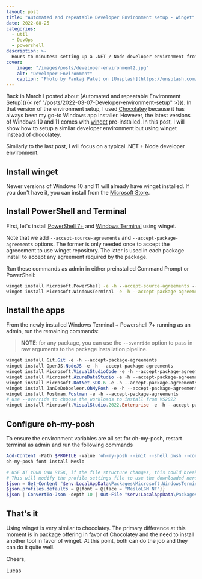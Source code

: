 ```yaml
---
layout: post
title: "Automated and repeatable Developer Environment setup - winget"
date: 2022-08-25
categories:
  - util
  - DevOps
  - powershell
description: >-
  Hours to minutes: setting up a .NET / Node developer environment from scratch using PowerShell + winget
cover:
    image: "/images/posts/developer-environment2.jpg"
    alt: "Developer Environment"
    caption: "Photo by Pankaj Patel on [Unsplash](https://unsplash.com/@pankajpatel?utm_source=unsplash&utm_medium=referral&utm_content=creditCopyText)"
---
```


Back in March I posted about [Automated and repeatable Environment Setup]({{< ref "/posts/2022-03-07-Developer-environment-setup" >}}). In that version of the environment setup, I used [Chocolatey](https://chocolatey.org/) because it has always been my go-to Windows app installer. However, the latest versions of Windows 10 and 11 comes with [winget](https://docs.microsoft.com/en-us/windows/package-manager/winget/) pre-installed. In this post, I will show how to setup a similar developer environment but using winget instead of chocolatey. 

Similarly to the last post, I will focus on a typical .NET + Node developer environment.

## Install winget
Newer versions of Windows 10 and 11 will already have winget installed. If you don't have it, you can install from the [Microsoft Store](https://apps.microsoft.com/store/detail/app-installer/9NBLGGH4NNS1?hl=en-us&gl=US).

## Install PowerShell and Terminal
First, let's install [PowerShell 7+](https://github.com/PowerShell/PowerShell) and [Windows Terminal](https://github.com/microsoft/terminal) using winget.

Note that we add ``--accept-source-agreements`` and ``--accept-package-agreements`` options. The former is only needed once to accept the agreeement to use winget repository. The later is used in each package install to accept any agreement required by the package.

Run these commands as admin in either preinstalled Command Prompt or PowerShell:

```cmd
winget install Microsoft.PowerShell -e -h --accept-source-agreements --accept-package-agreements
winget install Microsoft.WindowsTerminal -e -h --accept-package-agreements
```

## Install the apps
From the newly installed Windows Terminal + Powershell 7+ running as an admin, run the remaining commands:

> **NOTE**: for any package, you can use the ``--override`` option to pass in raw arguments to the package installation pipeline.

```powershell
winget install Git.Git -e -h --accept-package-agreements
winget install OpenJS.NodeJS -e -h --accept-package-agreements
winget install Microsoft.VisualStudioCode -e -h --accept-package-agreements
winget install Microsoft.AzureDataStudio -e -h --accept-package-agreements
winget install Microsoft.DotNet.SDK.6 -e -h --accept-package-agreements
winget install JanDeDobbeleer.OhMyPosh -e -h --accept-package-agreements
winget install Postman.Postman -e -h --accept-package-agreements
# use --override to choose the workloads to install from VS2022
winget install Microsoft.VisualStudio.2022.Enterprise -e -h --accept-package-agreements --override "--add Microsoft.VisualStudio.Workload.CoreEditor --add Microsoft.VisualStudio.Workload.Data --add Microsoft.VisualStudio.Workload.Azure --add Microsoft.VisualStudio.Workload.NetWeb --passive --norestart --wait"
```

## Configure oh-my-posh
To ensure the environment variables are all set for oh-my-posh, restart terminal as admin and run the following commands

```powershell
Add-Content -Path $PROFILE -Value 'oh-my-posh --init --shell pwsh --config https://raw.githubusercontent.com/JanDeDobbeleer/oh-my-posh/v$(oh-my-posh --version)/themes/marcduiker.omp.json | Invoke-Expression'
oh-my-posh font install Meslo

# USE AT YOUR OWN RISK, if the file structure changes, this could break your environment
# This will modify the profile settings file to use the downloaded nerd font
$json = Get-Content "$env:LocalAppData\Packages\Microsoft.WindowsTerminal_8wekyb3d8bbwe\LocalState\settings.json" | ConvertFrom-Json
$json.profiles.defaults = @{font = @{face = "MesloLGM NF"}}
$json | ConvertTo-Json -depth 10 | Out-File "$env:LocalAppData\Packages\Microsoft.WindowsTerminal_8wekyb3d8bbwe\LocalState\settings.json"
```

## That's it
Using winget is very similar to chocolatey. The primary difference at this moment is in package offering in favor of Chocolatey and the need to install another tool in favor of winget. At this point, both can do the job and they can do it quite well.

Cheers,

Lucas
